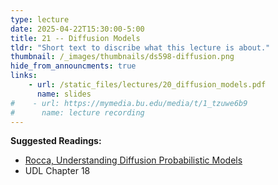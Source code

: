 ```yaml
---
type: lecture
date: 2025-04-22T15:30:00-5:00
title: 21 -- Diffusion Models
tldr: "Short text to discribe what this lecture is about."
thumbnail: /_images/thumbnails/ds598-diffusion.png
hide_from_announcments: true
links: 
    - url: /static_files/lectures/20_diffusion_models.pdf
      name: slides
#    - url: https://mymedia.bu.edu/media/t/1_tzuwe6b9
#      name: lecture recording
---
```

**Suggested Readings:**
- [Rocca, Understanding Diffusion Probabilistic Models](https://towardsdatascience.com/understanding-diffusion-probabilistic-models-dpms-1940329d6048)
- UDL Chapter 18